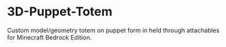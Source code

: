 # 3D-Puppet-Totem

Custom model/geometry totem on puppet form in held through attachables for Minecraft Bedrock Edition.
